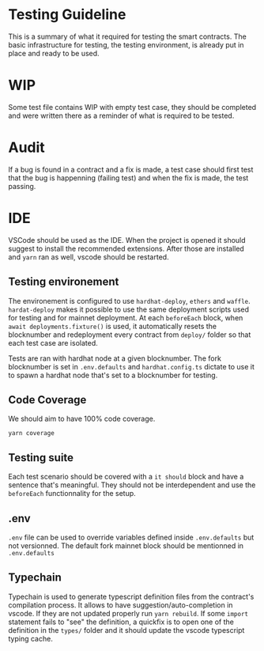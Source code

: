 # Testing Guideline

This is a summary of what it required for testing the smart contracts. The basic infrastructure for testing, the testing environment, is already put in place and ready to be used.

# WIP

Some test file contains WIP with empty test case, they should be completed and were written there as a reminder of what is required to be tested.

# Audit

If a bug is found in a contract and a fix is made, a test case should first test that the bug is happenning (failing test) and when the fix is made, the test passing.

# IDE

VSCode should be used as the IDE. When the project is opened it should suggest to install the recommended extensions. After those are installed and `yarn` ran as well, vscode should be restarted.

## Testing environement

The environement is configured to use `hardhat-deploy`, `ethers` and `waffle`. `hardat-deploy` makes it possible to use the same deployment scripts used for testing and for mainnet deployment. At each `beforeEach` block, when `await deployments.fixture()` is used, it automatically resets the blocknumber and redeployment every contract from `deploy/` folder so that each test case are isolated.

Tests are ran with hardhat node at a given blocknumber. The fork blocknumber is set in `.env.defaults` and `hardhat.config.ts` dictate to use it to spawn a hardhat node that's set to a blocknumber for testing.

## Code Coverage

We should aim to have 100% code coverage.

```
yarn coverage
```

## Testing suite

Each test scenario should be covered with a `it should` block and have a sentence that's meaningful. They should not be interdependent and use the `beforeEach` functionnality for the setup.

## .env

`.env` file can be used to override variables defined inside `.env.defaults` but not versionned. The default fork mainnet block should be mentionned in `.env.defaults`

## Typechain

Typechain is used to generate typescript definition files from the contract's compilation process. It allows to have suggestion/auto-completion in vscode. If they are not updated properly run `yarn rebuild`.
If some `import` statement fails to "see" the definition, a quickfix is to open one of the definition in the `types/` folder and it should update the vscode typescript typing cache.
